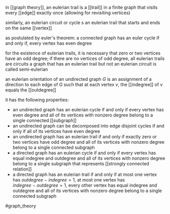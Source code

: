 in [[graph theory]], an eulerian trail is a [[trail]] in  a finite graph that visits every [[edge]] exactly once (allowing for revisiting vertices)

similarly, an eulerian circuit or cycle s an eulerian trail that starts and ends on the same [[vertex]]

as postulated by euler's theorem:
	a connected graph has an euler cycle if and only if, every vertex has even degree

for the existence of eulerian trails, it is necessary that zero or two vertices have an odd degree; if there are no vertices of odd degree, all eulerian trails are circuits
a graph that has an eulerian trail but not an eulerian circuit is called semi-eulerian 

an eulerian orientation of an undirected graph $G$ is an assignment of a direction to each edge of $G$ such that at each vertex $v$, the [[indegree]] of $v$ equals the [[outdegree]]

it has the following properties:
- an undirected graph has an eulerian cycle if and only if every vertex has even degree and all of its vertices with nonzero degree belong to a single connected [[subgraph]]
- an undirected graph can be decomposed into edge disjoint cycles if and only if all of its vertices have even degree
- an undirected graph has an eulerian trail if and only if exactly zero or two vertices have odd degree and all of its vertices with nonzero degree  belong to a  single connected subgraph
- a directed graph has an eulerian cycle if and only if every vertex has equal indegree and outdegree and all of its vertices with nonzero degree belong to a single subgraph that represents [[strongly connected relation]]
- a directed graph has an eulerian trail if and only if at most one vertex has $outdegree \ - \ indegree = 1$, at most one vertex has $indegree \ - \ outdegree = 1$, every other vertex has equal indegree and outdegree and all of its vertices with nonzero degree belong to a single connected subgraph

#graph_theory 